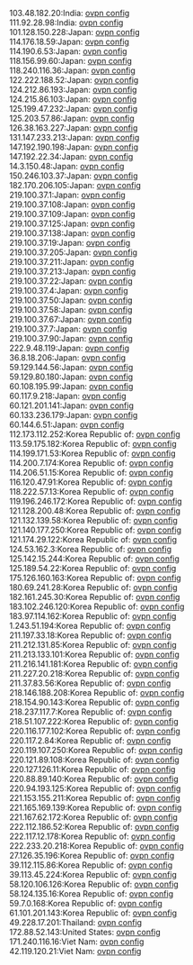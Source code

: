 103.48.182.20:India: [ovpn config](vpn/103_48_182_20.ovpn)  
111.92.28.98:India: [ovpn config](vpn/111_92_28_98.ovpn)  
101.128.150.228:Japan: [ovpn config](vpn/101_128_150_228.ovpn)  
114.176.18.59:Japan: [ovpn config](vpn/114_176_18_59.ovpn)  
114.190.6.53:Japan: [ovpn config](vpn/114_190_6_53.ovpn)  
118.156.99.60:Japan: [ovpn config](vpn/118_156_99_60.ovpn)  
118.240.116.36:Japan: [ovpn config](vpn/118_240_116_36.ovpn)  
122.222.188.52:Japan: [ovpn config](vpn/122_222_188_52.ovpn)  
124.212.86.193:Japan: [ovpn config](vpn/124_212_86_193.ovpn)  
124.215.86.103:Japan: [ovpn config](vpn/124_215_86_103.ovpn)  
125.199.47.232:Japan: [ovpn config](vpn/125_199_47_232.ovpn)  
125.203.57.86:Japan: [ovpn config](vpn/125_203_57_86.ovpn)  
126.38.163.227:Japan: [ovpn config](vpn/126_38_163_227.ovpn)  
131.147.233.213:Japan: [ovpn config](vpn/131_147_233_213.ovpn)  
147.192.190.198:Japan: [ovpn config](vpn/147_192_190_198.ovpn)  
147.192.22.34:Japan: [ovpn config](vpn/147_192_22_34.ovpn)  
14.3.150.48:Japan: [ovpn config](vpn/14_3_150_48.ovpn)  
150.246.103.37:Japan: [ovpn config](vpn/150_246_103_37.ovpn)  
182.170.206.105:Japan: [ovpn config](vpn/182_170_206_105.ovpn)  
219.100.37.1:Japan: [ovpn config](vpn/219_100_37_1.ovpn)  
219.100.37.108:Japan: [ovpn config](vpn/219_100_37_108.ovpn)  
219.100.37.109:Japan: [ovpn config](vpn/219_100_37_109.ovpn)  
219.100.37.125:Japan: [ovpn config](vpn/219_100_37_125.ovpn)  
219.100.37.138:Japan: [ovpn config](vpn/219_100_37_138.ovpn)  
219.100.37.19:Japan: [ovpn config](vpn/219_100_37_19.ovpn)  
219.100.37.205:Japan: [ovpn config](vpn/219_100_37_205.ovpn)  
219.100.37.211:Japan: [ovpn config](vpn/219_100_37_211.ovpn)  
219.100.37.213:Japan: [ovpn config](vpn/219_100_37_213.ovpn)  
219.100.37.22:Japan: [ovpn config](vpn/219_100_37_22.ovpn)  
219.100.37.4:Japan: [ovpn config](vpn/219_100_37_4.ovpn)  
219.100.37.50:Japan: [ovpn config](vpn/219_100_37_50.ovpn)  
219.100.37.58:Japan: [ovpn config](vpn/219_100_37_58.ovpn)  
219.100.37.67:Japan: [ovpn config](vpn/219_100_37_67.ovpn)  
219.100.37.7:Japan: [ovpn config](vpn/219_100_37_7.ovpn)  
219.100.37.90:Japan: [ovpn config](vpn/219_100_37_90.ovpn)  
222.9.48.119:Japan: [ovpn config](vpn/222_9_48_119.ovpn)  
36.8.18.206:Japan: [ovpn config](vpn/36_8_18_206.ovpn)  
59.129.144.56:Japan: [ovpn config](vpn/59_129_144_56.ovpn)  
59.129.80.180:Japan: [ovpn config](vpn/59_129_80_180.ovpn)  
60.108.195.99:Japan: [ovpn config](vpn/60_108_195_99.ovpn)  
60.117.9.218:Japan: [ovpn config](vpn/60_117_9_218.ovpn)  
60.121.201.141:Japan: [ovpn config](vpn/60_121_201_141.ovpn)  
60.133.236.179:Japan: [ovpn config](vpn/60_133_236_179.ovpn)  
60.144.6.51:Japan: [ovpn config](vpn/60_144_6_51.ovpn)  
112.173.112.252:Korea Republic of: [ovpn config](vpn/112_173_112_252.ovpn)  
113.59.175.182:Korea Republic of: [ovpn config](vpn/113_59_175_182.ovpn)  
114.199.171.53:Korea Republic of: [ovpn config](vpn/114_199_171_53.ovpn)  
114.200.7.174:Korea Republic of: [ovpn config](vpn/114_200_7_174.ovpn)  
114.206.51.15:Korea Republic of: [ovpn config](vpn/114_206_51_15.ovpn)  
116.120.47.91:Korea Republic of: [ovpn config](vpn/116_120_47_91.ovpn)  
118.222.57.13:Korea Republic of: [ovpn config](vpn/118_222_57_13.ovpn)  
119.196.246.172:Korea Republic of: [ovpn config](vpn/119_196_246_172.ovpn)  
121.128.200.48:Korea Republic of: [ovpn config](vpn/121_128_200_48.ovpn)  
121.132.139.58:Korea Republic of: [ovpn config](vpn/121_132_139_58.ovpn)  
121.140.177.250:Korea Republic of: [ovpn config](vpn/121_140_177_250.ovpn)  
121.174.29.122:Korea Republic of: [ovpn config](vpn/121_174_29_122.ovpn)  
124.53.162.3:Korea Republic of: [ovpn config](vpn/124_53_162_3.ovpn)  
125.142.15.244:Korea Republic of: [ovpn config](vpn/125_142_15_244.ovpn)  
125.189.54.22:Korea Republic of: [ovpn config](vpn/125_189_54_22.ovpn)  
175.126.160.163:Korea Republic of: [ovpn config](vpn/175_126_160_163.ovpn)  
180.69.241.28:Korea Republic of: [ovpn config](vpn/180_69_241_28.ovpn)  
182.161.245.30:Korea Republic of: [ovpn config](vpn/182_161_245_30.ovpn)  
183.102.246.120:Korea Republic of: [ovpn config](vpn/183_102_246_120.ovpn)  
183.97.114.162:Korea Republic of: [ovpn config](vpn/183_97_114_162.ovpn)  
1.243.51.194:Korea Republic of: [ovpn config](vpn/1_243_51_194.ovpn)  
211.197.33.18:Korea Republic of: [ovpn config](vpn/211_197_33_18.ovpn)  
211.212.131.85:Korea Republic of: [ovpn config](vpn/211_212_131_85.ovpn)  
211.213.133.101:Korea Republic of: [ovpn config](vpn/211_213_133_101.ovpn)  
211.216.141.181:Korea Republic of: [ovpn config](vpn/211_216_141_181.ovpn)  
211.227.20.218:Korea Republic of: [ovpn config](vpn/211_227_20_218.ovpn)  
211.37.83.56:Korea Republic of: [ovpn config](vpn/211_37_83_56.ovpn)  
218.146.188.208:Korea Republic of: [ovpn config](vpn/218_146_188_208.ovpn)  
218.154.90.143:Korea Republic of: [ovpn config](vpn/218_154_90_143.ovpn)  
218.237.117.7:Korea Republic of: [ovpn config](vpn/218_237_117_7.ovpn)  
218.51.107.222:Korea Republic of: [ovpn config](vpn/218_51_107_222.ovpn)  
220.116.177.102:Korea Republic of: [ovpn config](vpn/220_116_177_102.ovpn)  
220.117.2.84:Korea Republic of: [ovpn config](vpn/220_117_2_84.ovpn)  
220.119.107.250:Korea Republic of: [ovpn config](vpn/220_119_107_250.ovpn)  
220.121.89.108:Korea Republic of: [ovpn config](vpn/220_121_89_108.ovpn)  
220.127.126.11:Korea Republic of: [ovpn config](vpn/220_127_126_11.ovpn)  
220.88.89.140:Korea Republic of: [ovpn config](vpn/220_88_89_140.ovpn)  
220.94.193.125:Korea Republic of: [ovpn config](vpn/220_94_193_125.ovpn)  
221.153.155.211:Korea Republic of: [ovpn config](vpn/221_153_155_211.ovpn)  
221.165.169.139:Korea Republic of: [ovpn config](vpn/221_165_169_139.ovpn)  
221.167.62.172:Korea Republic of: [ovpn config](vpn/221_167_62_172.ovpn)  
222.112.186.52:Korea Republic of: [ovpn config](vpn/222_112_186_52.ovpn)  
222.117.12.178:Korea Republic of: [ovpn config](vpn/222_117_12_178.ovpn)  
222.233.20.218:Korea Republic of: [ovpn config](vpn/222_233_20_218.ovpn)  
27.126.35.196:Korea Republic of: [ovpn config](vpn/27_126_35_196.ovpn)  
39.112.115.86:Korea Republic of: [ovpn config](vpn/39_112_115_86.ovpn)  
39.113.45.224:Korea Republic of: [ovpn config](vpn/39_113_45_224.ovpn)  
58.120.106.126:Korea Republic of: [ovpn config](vpn/58_120_106_126.ovpn)  
58.124.135.16:Korea Republic of: [ovpn config](vpn/58_124_135_16.ovpn)  
59.7.0.168:Korea Republic of: [ovpn config](vpn/59_7_0_168.ovpn)  
61.101.201.143:Korea Republic of: [ovpn config](vpn/61_101_201_143.ovpn)  
49.228.17.201:Thailand: [ovpn config](vpn/49_228_17_201.ovpn)  
172.88.52.143:United States: [ovpn config](vpn/172_88_52_143.ovpn)  
171.240.116.16:Viet Nam: [ovpn config](vpn/171_240_116_16.ovpn)  
42.119.120.21:Viet Nam: [ovpn config](vpn/42_119_120_21.ovpn)  
